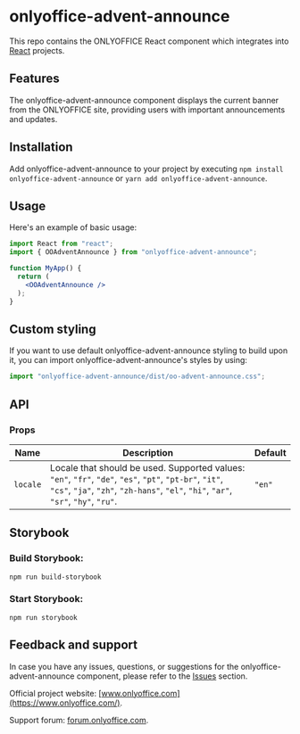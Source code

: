 # onlyoffice-advent-announce

This repo contains the ONLYOFFICE React component which integrates into [React](https://react.dev/) projects.

## Features

The onlyoffice-advent-announce component displays the current banner from the ONLYOFFICE site, providing users with important announcements and updates.

## Installation

Add onlyoffice-advent-announce to your project by executing `npm install onlyoffice-advent-announce` or `yarn add onlyoffice-advent-announce`.

## Usage

Here's an example of basic usage:

```jsx
import React from "react";
import { OOAdventAnnounce } from "onlyoffice-advent-announce";

function MyApp() {
  return (
    <OOAdventAnnounce />
  );
}
```

## Custom styling

If you want to use default onlyoffice-advent-announce styling to build upon it, you can import onlyoffice-advent-announce's styles by using:

```jsx
import "onlyoffice-advent-announce/dist/oo-advent-announce.css";
```

## API
### Props
| Name | Description | Default |
| ------------- | ------------- | ------------- |
| `locale` | Locale that should be used. Supported values: `"en"`, `"fr"`, `"de"`, `"es"`, `"pt"`, `"pt-br"`, `"it"`, `"cs"`, `"ja"`, `"zh"`, `"zh-hans"`, `"el"`, `"hi"`, `"ar"`, `"sr"`, `"hy"`, `"ru"`. | `"en"` |

## Storybook

### Build Storybook:
```
npm run build-storybook
```
### Start Storybook:
```
npm run storybook
```

## Feedback and support

In case you have any issues, questions, or suggestions for the onlyoffice-advent-announce component, please refer to the [Issues](https://github.com/ONLYOFFICE/onlyoffice-advent-announce/issues) section.

Official project website: [www.onlyoffice.com](https://www.onlyoffice.com/).

Support forum: [forum.onlyoffice.com](https://forum.onlyoffice.com/).